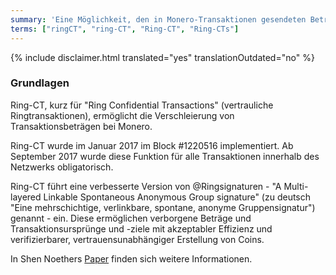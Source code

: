 ```yaml
---
summary: 'Eine Möglichkeit, den in Monero-Transaktionen gesendeten Betrag zu verstecken'
terms: ["ringCT", "ring-CT", "Ring-CT", "Ring-CTs"]
---
```


{% include disclaimer.html translated="yes" translationOutdated="no" %}

### Grundlagen

Ring-CT, kurz für "Ring Confidential Transactions" (vertrauliche
Ringtransaktionen), ermöglicht die Verschleierung von Transaktionsbeträgen
bei Monero.

Ring-CT wurde im Januar 2017 im Block #1220516 implementiert. Ab September
2017 wurde diese Funktion für alle Transaktionen innerhalb des Netzwerks
obligatorisch.

Ring-CT führt eine verbesserte Version von @Ringsignaturen - "A
Multi-layered Linkable Spontaneous Anonymous Group signature" (zu deutsch
"Eine mehrschichtige, verlinkbare, spontane, anonyme Gruppensignatur")
genannt - ein. Diese ermöglichen verborgene Beträge und
Transaktionsursprünge und -ziele mit akzeptabler Effizienz und
verifizierbarer, vertrauensunabhängiger Erstellung von Coins.

In Shen Noethers [Paper](https://eprint.iacr.org/2015/1098) finden sich
weitere Informationen.
